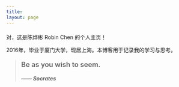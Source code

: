 ```yaml
---
title:
layout: page
---
```


<h1 class="main-color" style="font-size: 1em; font-weight: 400;">
对，这是陈烨彬 Robin Chen 的个人主页！
</h1>

2016年，毕业于厦门大学，现居上海。本博客用于记录我的学习与思考。

<blockquote class="blockquote-center">
<p style="font-size: 1.3em; font-weight: 600;">Be as you wish to seem.</p>
<p style="font-style: italic;"><strong> —— Socrates</strong></p>
</blockquote>